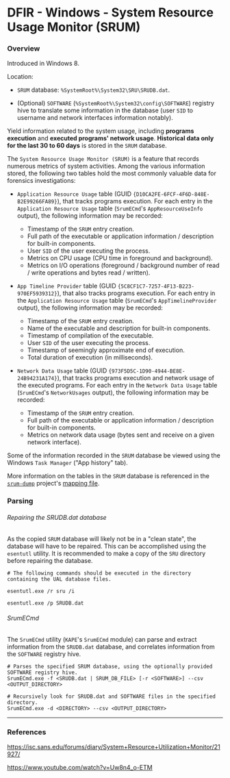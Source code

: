 # DFIR - Windows - System Resource Usage Monitor (SRUM)

### Overview

Introduced in Windows 8.

Location:

 - `SRUM` database: `%SystemRoot%\System32\SRU\SRUDB.dat`.

 - (Optional) `SOFTWARE` (`%SystemRoot%\System32\config\SOFTWARE`) registry
   hive to translate some information in the database (user `SID` to username
   and network interfaces information notably).

Yield information related to the system usage, including **programs execution**
and **executed programs' network usage**. **Historical data only for the
last 30 to 60 days** is stored in the `SRUM` database.

The `System Resource Usage Monitor (SRUM)` is a feature that records numerous
metrics of system activities. Among the various information stored, the
following two tables hold the most commonly valuable data for forensics
investigations:

  - `Application Resource Usage` table (GUID
    `{D10CA2FE-6FCF-4F6D-848E-B2E99266FA89}`), that tracks programs
    execution.
    For each entry in the `Application Resource Usage` table (`SrumECmd`'s
    `AppResourceUseInfo` output), the following information may be recorded:
    - Timestamp of the `SRUM` entry creation.
    - Full path of the executable or application information / description for
      built-in components.
    - User `SID` of the user executing the process.
    - Metrics on CPU usage (CPU time in foreground and background).
    - Metrics on I/O operations (foreground / background number of read / write
      operations and bytes read / written).

  - `App Timeline Provider` table (GUID
    `{5C8CF1C7-7257-4F13-B223-970EF5939312}`), that also tracks programs
    execution.
    For each entry in the `Application Resource Usage` table (`SrumECmd`'s
    `AppTimelineProvider` output), the following information may be recorded:
    - Timestamp of the `SRUM` entry creation.
    - Name of the executable and description for built-in components.
    - Timestamp of compilation of the executable.
    - User `SID` of the user executing the process.
    - Timestamp of seemingly approximate end of execution.
    - Total duration of execution (in milliseconds).

  - `Network Data Usage` table (GUID `{973F5D5C-1D90-4944-BE8E-24B94231A174}`),
    that tracks programs execution and network usage of the executed
    programs.
    For each entry in the `Network Data Usage` table (`SrumECmd`'s
    `NetworkUsages` output), the following information may be
    recorded:
    - Timestamp of the `SRUM` entry creation.
    - Full path of the executable or application information / description for
      built-in components.
    - Metrics on network data usage (bytes sent and receive on a given network
      interface).

Some of the information recorded in the `SRUM` database be viewed using the
Windows `Task Manager` ("App history" tab).

More information on the tables in the `SRUM` database is referenced in the
[`srum-dump`](https://github.com/MarkBaggett/srum-dump) project's
[mapping file](https://github.com/MarkBaggett/srum-dump/blob/master/SRUM_TEMPLATE2.xlsx).

### Parsing

###### Repairing the SRUDB.dat database

As the copied `SRUM` database will likely not be in a "clean state", the
database will have to be repaired. This can be accomplished using the
`esentutl` utility. It is recommended to make a copy of the `SRU` directory
before repairing the database.

```
# The following commands should be executed in the directory containing the UAL database files.

esentutl.exe /r sru /i

esentutl.exe /p SRUDB.dat
```

###### SrumECmd

The `SrumECmd` utility (`KAPE`'s `SrumECmd` module) can parse and extract
information from the `SRUDB.dat` database, and correlates information from the
`SOFTWARE` registry hive.

```
# Parses the specified SRUM database, using the optionally provided SOFTWARE registry hive.
SrumECmd.exe -f <SRUDB.dat | SRUM_DB_FILE> [-r <SOFTWARE>] --csv <OUTPUT_DIRECTORY>

# Recursively look for SRUDB.dat and SOFTWARE files in the specified directory.
SrumECmd.exe -d <DIRECTORY> --csv <OUTPUT_DIRECTORY>
```

--------------------------------------------------------------------------------

### References

https://isc.sans.edu/forums/diary/System+Resource+Utilization+Monitor/21927/

https://www.youtube.com/watch?v=Uw8n4_o-ETM
